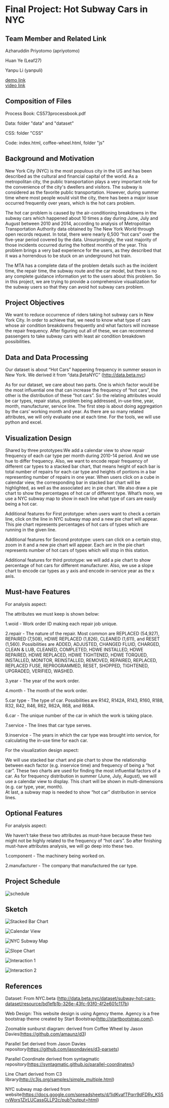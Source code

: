 
Final Project: Hot Subway Cars in NYC
===

Team Member and Related Link
---

Azharuddin Priyotomo (apriyotomo)

Huan Ye (Leaf27)

Yanpu Li (yanpuli)





[demo link](http://hotcars-nyc.github.io/)<br>
[ video link ](https://www.youtube.com/watch?v=UrOkAUUkJqs#action=share)


Composition of Files
---
Process Book: CS573processbook.pdf

Data: folder "data" and "dataset"

CSS: folder "CSS"

Code: index.html,  coffee-wheel.html,  folder "js"

Background and Motivation
---

New York City (NYC) is the most populous city in the US and has been described as the cultural and financial capital of the world. As a metropolitan city, the public transportation plays a very important role for the convenience of the city's dwellers and visitors. The subway is considered as the favorite public transportation. However, during summer time where most people would visit the city, there has been a major issue occurred frequently over years, which is the hot cars problem.



The hot car problem is caused by the air-conditioning breakdowns in the subway cars which happened about 10 times a day during June, July and August between 2010 and 2014, according to analysis of Metropolitan Transportation Authority data obtained by The New York World through open records request. In total, there were nearly 6,500 “hot cars” over the five-year period covered by the data. Unsurprisingly, the vast majority of those incidents occurred during the hottest months of the year. This problem brings a very bad experience for the users, as they described that it was a horrendous to be stuck on an underground hot train.



The MTA has a complete data of the problem details such as the incident time, the repair time, the subway route and the car model, but there is no any complete guidance information yet to the users about this problem. So in this project, we are trying to provide a comprehensive visualization for the subway users so that they can avoid hot subway cars problem.

Project Objectives
---

We want to reduce occurrence of riders taking hot subway cars in New York City. In order to achieve that, we need to know what type of cars whose air condition breakdowns frequently and what factors will increase the repair frequency. After figuring out all of these, we can recommend passengers to take subway cars with least air condition breakdown possibilities. 

Data and Data Processing
---

Our dataset is about “Hot Cars” happening frequency in summer season in New York. We derived it from “data.βetaNYC” (http://data.beta.nyc)


As for our dataset, we care about two parts. One is which factor would be the most influential one that can increase the frequency of “hot cars”, the other is the distribution of these “hot cars”.
So the relating attributes would be car types, repair status, problem being addressed, in-use time, year, month, manufacturer, service line. The first step is about doing aggregation by the cars’ working month and year. As there are so many related attributes, we will only evaluate one at each time. For the tools, we will use python and excel.

Visualization Design
---

Shared by three prototypes:We add a calendar view to show repair frequency of each car type per month during 2010-14 period. And we use hue to differ frequency.  Also, we want to encode  repair frequency of different car types to a stacked bar chart, that means height of each bar is total number of repairs for each car type  and heights of portions in a bar representing number of repairs in one year. When users click on a cube in calendar view, the corresponding bar in stacked bar chart will be highlighted, as well as the associated arc in pie chart. We also draw a pie chart to show the percentages of hot car of different type. What’s more, we use a NYC subway map to show in each line what type of cars are easily being a hot car. 


Additional features for First prototype: when users want to check a certain line, click on the line in NYC subway map and a new pie chart will appear. This pie chart represents percentages of hot cars of types which are running in the given line. 


Additional features for Second prototype: users can click on a certain stop, zoom in it and a new pie chart will appear. Each arc in the pie chart represents number of hot cars of types which will stop in this station.


Additional features for third prototype: we will add a pie chart to show percentage of hot cars for different manufacturer. Also, we use a slope chart to encode car types as y axis and encode in-service year as the x axis. 

Must-have Features
---

For analysis aspect:


The attributes we must keep is shown below:


1.woid - Work order ID making each repair job unique.


2.repair - The nature of the repair. Most common are REPLACED (54,927), REPAIRED    (7,508), HDWE REPLACED (1,826), CLEANED (1,611), and RESET (1,560). Possibilities are ADDED, ADJUSTED, CHANGED FLUID, CHARGED, CLEAN & LUB, CLEANED, COMPLETED, HDWE INSTALLED, HDWE REPAIRED, HDWE REPLACED, HDWE TIGHTENED, HDWE TORQUED, INSTALLED, MONITOR, REINSTALLED, REMOVED, REPAIRED, REPLACED, REPLACED FUSE, REPROGRAMMED, RESET, SHOPPED, TIGHTENED, UPGRADED, VERIFIED, WASHED.


3.year - The year of the work order.


4.month - The month of the work order.


5.car type - The type of car. Possibilities are R142, R142A, R143, R160, R188, R32, R42, R46, R62, R62A, R68, and R68A.


6.car - The unique number of the car in which the work is taking place.


7.service - The lines that car type serves.


9.inservice - The years in which the car type was brought into service, for calculating the in-use time for each car.


For the visualization design aspect:


We will use stacked bar chart and pie chart to show the relationship between each factor (e.g. inservice time) and frequency of being a “hot car”. These two charts are used for finding the most influential factors of a car.
As for frequency distribution in summer (June, July, August), we will use a calendar view to display. This chart will be shown in multi-dimensions (e.g. car type, year, month).  
At last, a subway map is needed to show “hot car” distribution in service lines.


Optional Features
---

For analysis aspect:


We haven’t take these two attributes as must-have because these two might not be highly related to the frequency of “hot cars”. So after finishing must-have attributes analysis, we will go deep into these two.


1.component - The machinery being worked on.


2.manufacturer - The company that manufactured the car type. 


Project Schedule
---


![schedule](img/schedule.jpg)


Sketch
---

![Stacked Bar Chart](img/stackedBar.jpg)

![Calendar View](img/calendar.jpg)

![NYC Subway Map](img/map.jpg)

![Slope Chart](img/slope.jpg)

![Interaction 1](img/dashboard.png)

![Interaction 2](img/dashboard2.jpg)


References
---

Dataset: From NYC.beta (http://data.beta.nyc/dataset/subway-hot-cars-dataset/resource/bd1efb1b-326e-43fc-93f0-4f2e601c117b)


Web Design: This website design is using Agency theme. Agency is a free bootstrap theme created by Start Bootstrap(http://startbootstrap.com/).

Zoomable sunburst diagram: derived from Coffee Wheel by Jason Davies(https://github.com/amaunz/d3)


Parallel Set derived from Jason Davies repository(https://github.com/jasondavies/d3-parsets)


Parallel Coordinate derived from syntagmatic repository(https://syntagmatic.github.io/parallel-coordinates/)

Line Chart derived from C3 library(http://c3js.org/samples/simple_multiple.html)

NYC subway map derived from website(https://docs.google.com/spreadsheets/d/1idKvafTPqrr9dFDRy_KS5rvWors1ZirLUCassGLLP2c/pub?output=html)

